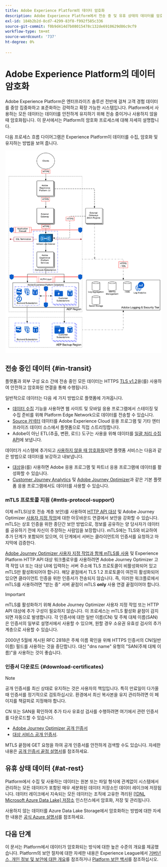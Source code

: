 ```yaml
---
title: Adobe Experience Platform의 데이터 암호화
description: Adobe Experience Platform에서 전송 중 및 유휴 상태의 데이터를 암호화하는 방법에 대해 알아봅니다.
exl-id: 184b2b2d-8cd7-4299-83f8-f992f585c336
source-git-commit: f0b9d414d7b08015478c132de6910629d86c9cf9
workflow-type: tm+mt
source-wordcount: '737'
ht-degree: 0%

---
```


# Adobe Experience Platform의 데이터 암호화

Adobe Experience Platform은 엔터프라이즈 솔루션 전반에 걸쳐 고객 경험 데이터를 중앙 집중화하고 표준화하는 강력하고 확장 가능한 시스템입니다. Platform에서 사용하는 모든 데이터는 데이터를 안전하게 유지하기 위해 전송 중이거나 사용하지 않을 때 암호화됩니다. 이 문서에서는 Platform의 암호화 프로세스에 대해 자세히 설명합니다.

다음 프로세스 흐름 다이어그램은 Experience Platform이 데이터를 수집, 암호화 및 유지하는 방법을 보여 줍니다.

![Experience Platform에서 데이터를 수집, 암호화 및 유지하는 방법을 보여 주는 다이어그램입니다.](../images/governance-privacy-security/encryption/flow.png)

## 전송 중인 데이터 {#in-transit}

플랫폼과 외부 구성 요소 간에 전송 중인 모든 데이터는 HTTPS [TLS v1.2](https://datatracker.ietf.org/doc/html/rfc5246)을(를) 사용하여 안전하고 암호화된 연결을 통해 수행됩니다.

일반적으로 데이터는 다음 세 가지 방법으로 플랫폼에 가져옵니다.

- [데이터 수집](../../collection/home.md) 기능을 사용하면 웹 사이트 및 모바일 응용 프로그램에서 스테이징 및 수집 준비를 위해 Platform Edge Network으로 데이터를 전송할 수 있습니다.
- [Source 커넥터](../../sources/home.md) 데이터를 Adobe Experience Cloud 응용 프로그램 및 기타 엔터프라이즈 데이터 소스에서 플랫폼으로 직접 스트리밍합니다.
- Adobe이 아닌 ETL(추출, 변환, 로드) 도구는 사용을 위해 데이터를 [일괄 처리 수집 API](../../ingestion/batch-ingestion/overview.md)에 보냅니다.

데이터가 시스템에 추가되고 [사용하지 않을 때 암호화됨](#at-rest)되면 플랫폼 서비스는 다음과 같은 방법으로 데이터를 보강하고 내보냅니다.

- [대상](../../destinations/home.md)을(를) 사용하면 Adobe 응용 프로그램 및 파트너 응용 프로그램에 데이터를 활성화할 수 있습니다.
- [Customer Journey Analytics](https://experienceleague.adobe.com/docs/analytics-platform/using/cja-overview/cja-overview.html?lang=ko) 및 [Adobe Journey Optimizer](https://experienceleague.adobe.com/ko/docs/journey-optimizer/using/ajo-home)과 같은 기본 플랫폼 응용 프로그램에서도 데이터를 사용할 수 있습니다.

### mTLS 프로토콜 지원 {#mtls-protocol-support}

이제 mTLS(상호 전송 계층 보안)를 사용하여 [HTTP API 대상](../../destinations/catalog/streaming/http-destination.md) 및 Adobe Journey Optimizer [사용자 지정 작업](https://experienceleague.adobe.com/en/docs/journey-optimizer/using/orchestrate-journeys/about-journey-building/using-custom-actions)에 대한 아웃바운드 연결에서 보안을 강화할 수 있습니다. mTLS는 상호 인증을 위한 종단간 보안 방법으로, 정보를 공유하는 양 당사자가 데이터를 공유하기 전에 자신이 주장하는 사람임을 보장합니다. mTLS에는 TLS와 비교하여 추가 단계가 포함되어 있으며, 이 단계에서 서버는 클라이언트의 인증서를 요청하고 마지막에 검증한다.

[Adobe Journey Optimizer 사용자 지정 작업과 함께 mTLS를 사용](https://experienceleague.adobe.com/ko/docs/journey-optimizer/using/configuration/configure-journeys/action-journeys/about-custom-action-configuration) 및 Experience Platform HTTP API 대상 워크플로우를 사용하려면 Adobe Journey Optimizer 고객 작업 UI 또는 대상 UI에 입력하는 서버 주소에 TLS 프로토콜이 비활성화되어 있고 mTLS만 활성화되어야 합니다. 해당 끝점에서 TLS 1.2 프로토콜이 여전히 활성화되어 있으면 클라이언트 인증을 위한 인증서가 전송되지 않습니다. 즉, 이러한 워크플로에서 mTLS를 사용하려면 &quot;받는 중&quot; 서버 끝점이 mTLS **only** 사용 연결 끝점이어야 합니다.

>[!IMPORTANT]
>
>mTLS를 활성화하기 위해 Adobe Journey Optimizer 사용자 지정 작업 또는 HTTP API 대상에 추가 구성이 필요하지 않습니다. 이 프로세스는 mTLS 활성화 끝점이 감지되면 자동으로 발생합니다. 각 인증서에 대한 일반 이름(CN) 및 주체 대체 이름(SAN)은 인증서의 일부로 설명서에서 사용할 수 있으며, 원할 경우 소유권 유효성 검사의 추가 계층으로 사용할 수 있습니다.
>
>2000년 5월에 게시된 RFC 2818은 주체 이름 확인을 위해 HTTPS 인증서의 CN(일반 이름) 필드를 사용하는 것을 중단합니다. 대신 &quot;dns name&quot; 유형의 &quot;SAN(주체 대체 이름)&quot;을 사용하는 것이 좋습니다.

### 인증서 다운로드 {#download-certificates}

>[!NOTE]
>
>공개 인증서를 최신 상태로 유지하는 것은 사용자의 책임입니다. 특히 만료일이 다가올 때 인증서를 정기적으로 검토하십시오. 환경에서 최신 복사본을 유지 관리하려면 이 페이지를 책갈피로 지정해야 합니다.

CN 또는 SAN을 확인하여 추가 타사 유효성 검사를 수행하려면 여기에서 관련 인증서를 다운로드할 수 있습니다.

- [Adobe Journey Optimizer 공개 인증서](../images/governance-privacy-security/encryption/AJO-public-certificate.pem)
- [대상 서비스 공개 인증서](../images/governance-privacy-security/encryption/destinations-public-cert.pem).

MTLS 끝점에 GET 요청을 하여 공개 인증서를 안전하게 검색할 수도 있습니다. 자세한 내용은 [공개 인증서 끝점 설명서](../../data-governance/mtls-api/public-certificate-endpoint.md)를 참조하세요.

## 유휴 상태 데이터 {#at-rest}

Platform에서 수집 및 사용하는 데이터는 원본 또는 파일 형식에 관계없이 시스템에서 관리하는 모든 데이터가 포함된 매우 세분화된 데이터 저장소인 데이터 레이크에 저장됩니다. 데이터 레이크에서 지속되는 모든 데이터는 조직에 고유한 격리된 [[!DNL Microsoft Azure Data Lake] 저장소](https://docs.microsoft.com/en-us/azure/storage/blobs/data-lake-storage-introduction) 인스턴스에서 암호화, 저장 및 관리됩니다.

사용하지 않는 데이터를 Azure Data Lake Storage에서 암호화하는 방법에 대한 자세한 내용은 [공식 Azure 설명서](https://learn.microsoft.com/en-us/azure/storage/common/storage-service-encryption)를 참조하세요.

## 다음 단계

이 문서는 Platform에서 데이터가 암호화되는 방식에 대한 높은 수준의 개요를 제공했습니다. Platform의 보안 절차에 대한 자세한 내용은 Experience League에서 [거버넌스, 개인 정보 및 보안에 대한 개요](./overview.md)를 참조하거나 [Platform 보안 백서](https://www.adobe.com/content/dam/cc/en/security/pdfs/AEP_SecurityOverview.pdf)를 참조하십시오.
